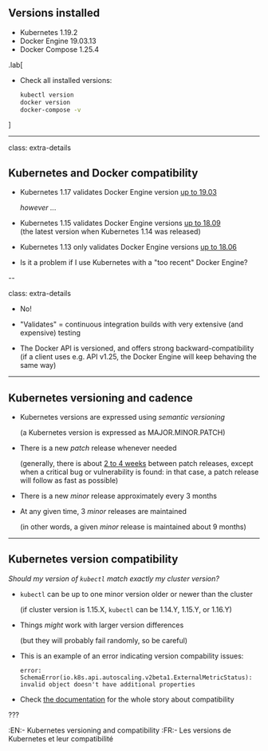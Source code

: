 ## Versions installed

- Kubernetes 1.19.2
- Docker Engine 19.03.13
- Docker Compose 1.25.4

<!-- ##VERSION## -->

.lab[

- Check all installed versions:
  ```bash
  kubectl version
  docker version
  docker-compose -v
  ```

]

---

class: extra-details

## Kubernetes and Docker compatibility

- Kubernetes 1.17 validates Docker Engine version [up to 19.03](https://github.com/kubernetes/kubernetes/pull/84476)

  *however ...*

- Kubernetes 1.15 validates Docker Engine versions [up to 18.09](https://github.com/kubernetes/kubernetes/blob/master/CHANGELOG/CHANGELOG-1.15.md#dependencies)
  <br/>
  (the latest version when Kubernetes 1.14 was released)

- Kubernetes 1.13 only validates Docker Engine versions [up to 18.06](https://github.com/kubernetes/kubernetes/blob/master/CHANGELOG/CHANGELOG-1.13.md#external-dependencies)

- Is it a problem if I use Kubernetes with a "too recent" Docker Engine?

--

class: extra-details

- No!

- "Validates" = continuous integration builds with very extensive (and expensive) testing

- The Docker API is versioned, and offers strong backward-compatibility
  <br/>
  (if a client uses e.g. API v1.25, the Docker Engine will keep behaving the same way)

---

## Kubernetes versioning and cadence

- Kubernetes versions are expressed using *semantic versioning*

  (a Kubernetes version is expressed as MAJOR.MINOR.PATCH)

- There is a new *patch* release whenever needed

  (generally, there is about [2 to 4 weeks](https://github.com/kubernetes/sig-release/blob/master/release-engineering/role-handbooks/patch-release-team.md#release-timing) between patch releases,
  except when a critical bug or vulnerability is found:
  in that case, a patch release will follow as fast as possible)

- There is a new *minor* release approximately every 3 months

- At any given time, 3 *minor* releases are maintained

  (in other words, a given *minor* release is maintained about 9 months)

---

## Kubernetes version compatibility

*Should my version of `kubectl` match exactly my cluster version?*

- `kubectl` can be up to one minor version older or newer than the cluster

  (if cluster version is 1.15.X, `kubectl` can be 1.14.Y, 1.15.Y, or 1.16.Y)

- Things *might* work with larger version differences

   (but they will probably fail randomly, so be careful)

- This is an example of an error indicating version compability issues:
  ```
  error: SchemaError(io.k8s.api.autoscaling.v2beta1.ExternalMetricStatus):
  invalid object doesn't have additional properties
  ```

- Check [the documentation](https://kubernetes.io/docs/setup/release/version-skew-policy/#kubectl) for the whole story about compatibility

???

:EN:- Kubernetes versioning and compatibility
:FR:- Les versions de Kubernetes et leur compatibilité

